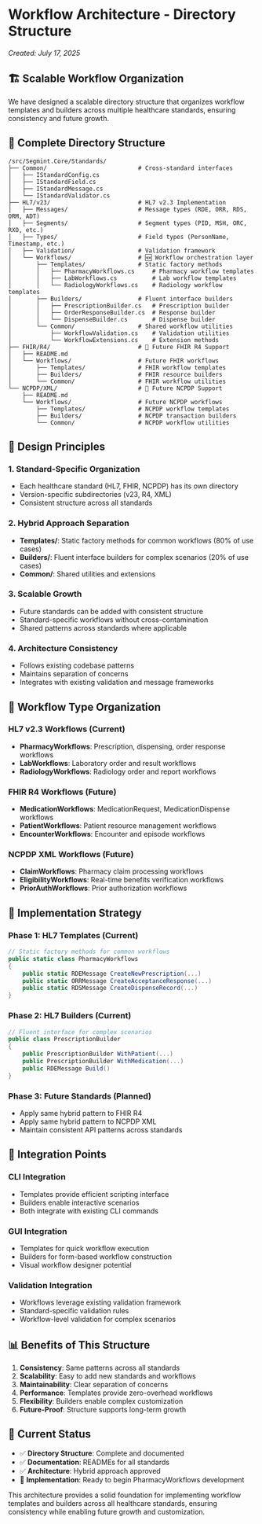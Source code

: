 # Workflow Architecture - Directory Structure

*Created: July 17, 2025*

## 🏗️ **Scalable Workflow Organization**

We have designed a scalable directory structure that organizes workflow templates and builders across multiple healthcare standards, ensuring consistency and future growth.

## 📁 **Complete Directory Structure**

```
/src/Segmint.Core/Standards/
├── Common/                          # Cross-standard interfaces
│   ├── IStandardConfig.cs
│   ├── IStandardField.cs
│   ├── IStandardMessage.cs
│   └── IStandardValidator.cs
├── HL7/v23/                         # HL7 v2.3 Implementation
│   ├── Messages/                    # Message types (RDE, ORR, RDS, ORM, ADT)
│   ├── Segments/                    # Segment types (PID, MSH, ORC, RXO, etc.)
│   ├── Types/                       # Field types (PersonName, Timestamp, etc.)
│   ├── Validation/                  # Validation framework
│   └── Workflows/                   # 🆕 Workflow orchestration layer
│       ├── Templates/               # Static factory methods
│       │   ├── PharmacyWorkflows.cs     # Pharmacy workflow templates
│       │   ├── LabWorkflows.cs          # Lab workflow templates
│       │   └── RadiologyWorkflows.cs    # Radiology workflow templates
│       ├── Builders/                # Fluent interface builders
│       │   ├── PrescriptionBuilder.cs   # Prescription builder
│       │   ├── OrderResponseBuilder.cs  # Response builder
│       │   └── DispenseBuilder.cs       # Dispense builder
│       └── Common/                  # Shared workflow utilities
│           ├── WorkflowValidation.cs    # Validation utilities
│           └── WorkflowExtensions.cs    # Extension methods
├── FHIR/R4/                         # 🔮 Future FHIR R4 Support
│   ├── README.md
│   └── Workflows/                   # Future FHIR workflows
│       ├── Templates/               # FHIR workflow templates
│       ├── Builders/                # FHIR resource builders
│       └── Common/                  # FHIR workflow utilities
└── NCPDP/XML/                       # 🔮 Future NCPDP Support
    ├── README.md
    └── Workflows/                   # Future NCPDP workflows
        ├── Templates/               # NCPDP workflow templates
        ├── Builders/                # NCPDP transaction builders
        └── Common/                  # NCPDP workflow utilities
```

## 🎯 **Design Principles**

### **1. Standard-Specific Organization**
- Each healthcare standard (HL7, FHIR, NCPDP) has its own directory
- Version-specific subdirectories (v23, R4, XML)
- Consistent structure across all standards

### **2. Hybrid Approach Separation**
- **Templates/**: Static factory methods for common workflows (80% of use cases)
- **Builders/**: Fluent interface builders for complex scenarios (20% of use cases)
- **Common/**: Shared utilities and extensions

### **3. Scalable Growth**
- Future standards can be added with consistent structure
- Standard-specific workflows without cross-contamination
- Shared patterns across standards where applicable

### **4. Architecture Consistency**
- Follows existing codebase patterns
- Maintains separation of concerns
- Integrates with existing validation and message frameworks

## 🔄 **Workflow Type Organization**

### **HL7 v2.3 Workflows (Current)**
- **PharmacyWorkflows**: Prescription, dispensing, order response workflows
- **LabWorkflows**: Laboratory order and result workflows
- **RadiologyWorkflows**: Radiology order and report workflows

### **FHIR R4 Workflows (Future)**
- **MedicationWorkflows**: MedicationRequest, MedicationDispense workflows
- **PatientWorkflows**: Patient resource management workflows
- **EncounterWorkflows**: Encounter and episode workflows

### **NCPDP XML Workflows (Future)**
- **ClaimWorkflows**: Pharmacy claim processing workflows
- **EligibilityWorkflows**: Real-time benefits verification workflows
- **PriorAuthWorkflows**: Prior authorization workflows

## 🔧 **Implementation Strategy**

### **Phase 1: HL7 Templates (Current)**
```csharp
// Static factory methods for common workflows
public static class PharmacyWorkflows
{
    public static RDEMessage CreateNewPrescription(...)
    public static ORRMessage CreateAcceptanceResponse(...)
    public static RDSMessage CreateDispenseRecord(...)
}
```

### **Phase 2: HL7 Builders (Current)**
```csharp
// Fluent interface for complex scenarios
public class PrescriptionBuilder
{
    public PrescriptionBuilder WithPatient(...)
    public PrescriptionBuilder WithMedication(...)
    public RDEMessage Build()
}
```

### **Phase 3: Future Standards (Planned)**
- Apply same hybrid pattern to FHIR R4
- Apply same hybrid pattern to NCPDP XML
- Maintain consistent API patterns across standards

## 🎨 **Integration Points**

### **CLI Integration**
- Templates provide efficient scripting interface
- Builders enable interactive scenarios
- Both integrate with existing CLI commands

### **GUI Integration**
- Templates for quick workflow execution
- Builders for form-based workflow construction
- Visual workflow designer potential

### **Validation Integration**
- Workflows leverage existing validation framework
- Standard-specific validation rules
- Workflow-level validation for complex scenarios

## 📊 **Benefits of This Structure**

1. **Consistency**: Same patterns across all standards
2. **Scalability**: Easy to add new standards and workflows
3. **Maintainability**: Clear separation of concerns
4. **Performance**: Templates provide zero-overhead workflows
5. **Flexibility**: Builders enable complex customization
6. **Future-Proof**: Structure supports long-term growth

## 🚀 **Current Status**

- ✅ **Directory Structure**: Complete and documented
- ✅ **Documentation**: READMEs for all standards
- ✅ **Architecture**: Hybrid approach approved
- 🔄 **Implementation**: Ready to begin PharmacyWorkflows development

This architecture provides a solid foundation for implementing workflow templates and builders across all healthcare standards, ensuring consistency while enabling future growth and customization.